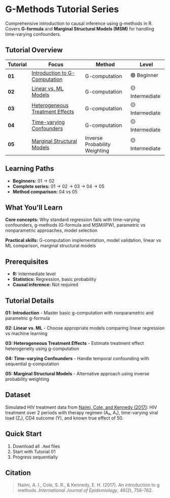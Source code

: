 # G-Methods Tutorial Series
Comprehensive introduction to causal inference using g-methods in R. Covers **G-formula** and **Marginal Structural Models (MSM)** for handling time-varying confounders.

## Tutorial Overview
| Tutorial | Focus | Method | Level |
|----------|-------|--------|-------|
| **01** | [Introduction to G-Computation](01_g_comp_intro.Rmd) | G-computation | 🟢 Beginner |
| **02** | [Linear vs. ML Models](02_g_comp_linear-vs-ml.Rmd) | G-computation | 🟡 Intermediate |
| **03** | [Heterogeneous Treatment Effects](03_g_comp_hte.Rmd) | G-computation | 🟡 Intermediate |
| **04** | [Time-varying Confounders](04_g_comp_time-varying.Rmd) | G-computation | 🟡 Intermediate |
| **05** | [Marginal Structural Models](05_msm_time-varying.Rmd) | Inverse Probability Weighting | 🟡 Intermediate |

## Learning Paths
- **Beginners:** 01 → 02
- **Complete series:** 01 → 02 → 03 → 04 → 05
- **Method comparison:** 04 vs 05

## What You'll Learn
**Core concepts:** Why standard regression fails with time-varying confounders, g-methods (G-formula and MSM/IPW), parametric vs nonparametric approaches, model selection

**Practical skills:** G-computation implementation, model validation, linear vs ML comparison, marginal structural models

## Prerequisites
- **R:** Intermediate level
- **Statistics:** Regression, basic probability
- **Causal inference:** Not required

## Tutorial Details
**01: Introduction** - Master basic g-computation with nonparametric and parametric g-formula

**02: Linear vs. ML** - Choose appropriate models comparing linear regression vs machine learning

**03: Heterogeneous Treatment Effects** - Estimate treatment effect heterogeneity using g-computation

**04: Time-varying Confounders** - Handle temporal confounding with sequential g-computation

**05: Marginal Structural Models** - Alternative approach using inverse probability weighting

## Dataset
Simulated HIV treatment data from [Naimi, Cole, and Kennedy (2017)](https://www.ncbi.nlm.nih.gov/pmc/articles/PMC6074945/): HIV treatment over 2 periods with therapy regimen (A₀, A₁), time-varying viral load (Z₁), CD4 outcome (Y), and known true effect of 50.

## Quick Start
1. Download all `.Rmd` files
2. Start with Tutorial 01
3. Progress sequentially

## Citation
> Naimi, A. I., Cole, S. R., & Kennedy, E. H. (2017). An introduction to g methods. *International Journal of Epidemiology*, 46(2), 756-762.
